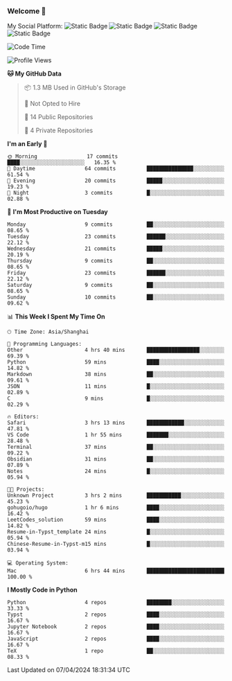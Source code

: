 ### Welcome 👋

<!--
**CheneyNine/CheneyNine** is a ✨ _special_ ✨ repository because its `README.md` (this file) appears on your GitHub profile.

Here are some ideas to get you started:

- 🔭 I’m currently working on ...
- 🌱 I’m currently learning ...
- 👯 I’m looking to collaborate on ...
- 🤔 I’m looking for help with ...
- 💬 Ask me about ...
- 📫 How to reach me: ...
- 😄 Pronouns: ...
- ⚡ Fun fact: ...
-->

My Social Platform:
![Static Badge](https://img.shields.io/badge/_-CheneyNine-black?style=flat&logo=Github&logoColor=white&cacheSeconds=https%3A%2F%2Fgithub.com%2FCheneyNine)
![Static Badge](https://img.shields.io/badge/_-cheneynine.top-purple?style=flat&logo=googlehome&logoColor=white&link=https%3A%2F%2Fwww.cheneynine.top)
![Static Badge](https://img.shields.io/badge/_-CQU__Cheney-green?style=flat&logo=wechat&logoColor=white&link=https%3A%2F%2Fwww.linkedin.com%2Fin%2Fyinan-chen-9b09202b9%2F)
![Static Badge](https://img.shields.io/badge/_-Cheney-blue?style=flat&logo=linkedin&logoColor=white&link=https%3A%2F%2Fwww.linkedin.com%2Fin%2Fyinan-chen-9b09202b9%2F)


<!--START_SECTION:waka-->
![Code Time](http://img.shields.io/badge/Code%20Time-6%20hrs%2044%20mins-blue)

![Profile Views](http://img.shields.io/badge/Profile%20Views-0-blue)

**🐱 My GitHub Data** 

> 📦 1.3 MB Used in GitHub's Storage 
 > 
> 🚫 Not Opted to Hire
 > 
> 📜 14 Public Repositories 
 > 
> 🔑 4 Private Repositories 
 > 
**I'm an Early 🐤** 

```text
🌞 Morning                17 commits          ████░░░░░░░░░░░░░░░░░░░░░   16.35 % 
🌆 Daytime                64 commits          ███████████████░░░░░░░░░░   61.54 % 
🌃 Evening                20 commits          █████░░░░░░░░░░░░░░░░░░░░   19.23 % 
🌙 Night                  3 commits           █░░░░░░░░░░░░░░░░░░░░░░░░   02.88 % 
```
📅 **I'm Most Productive on Tuesday** 

```text
Monday                   9 commits           ██░░░░░░░░░░░░░░░░░░░░░░░   08.65 % 
Tuesday                  23 commits          ██████░░░░░░░░░░░░░░░░░░░   22.12 % 
Wednesday                21 commits          █████░░░░░░░░░░░░░░░░░░░░   20.19 % 
Thursday                 9 commits           ██░░░░░░░░░░░░░░░░░░░░░░░   08.65 % 
Friday                   23 commits          ██████░░░░░░░░░░░░░░░░░░░   22.12 % 
Saturday                 9 commits           ██░░░░░░░░░░░░░░░░░░░░░░░   08.65 % 
Sunday                   10 commits          ██░░░░░░░░░░░░░░░░░░░░░░░   09.62 % 
```


📊 **This Week I Spent My Time On** 

```text
🕑︎ Time Zone: Asia/Shanghai

💬 Programming Languages: 
Other                    4 hrs 40 mins       █████████████████░░░░░░░░   69.39 % 
Python                   59 mins             ████░░░░░░░░░░░░░░░░░░░░░   14.82 % 
Markdown                 38 mins             ██░░░░░░░░░░░░░░░░░░░░░░░   09.61 % 
JSON                     11 mins             █░░░░░░░░░░░░░░░░░░░░░░░░   02.89 % 
C                        9 mins              █░░░░░░░░░░░░░░░░░░░░░░░░   02.29 % 

🔥 Editors: 
Safari                   3 hrs 13 mins       ████████████░░░░░░░░░░░░░   47.81 % 
VS Code                  1 hr 55 mins        ███████░░░░░░░░░░░░░░░░░░   28.48 % 
Terminal                 37 mins             ██░░░░░░░░░░░░░░░░░░░░░░░   09.22 % 
Obsidian                 31 mins             ██░░░░░░░░░░░░░░░░░░░░░░░   07.89 % 
Notes                    24 mins             █░░░░░░░░░░░░░░░░░░░░░░░░   05.94 % 

🐱‍💻 Projects: 
Unknown Project          3 hrs 2 mins        ███████████░░░░░░░░░░░░░░   45.23 % 
gohugoio/hugo            1 hr 6 mins         ████░░░░░░░░░░░░░░░░░░░░░   16.42 % 
LeetCodes_solution       59 mins             ████░░░░░░░░░░░░░░░░░░░░░   14.82 % 
Resume-in-Typst_template 24 mins             █░░░░░░░░░░░░░░░░░░░░░░░░   05.94 % 
Chinese-Resume-in-Typst-m15 mins             █░░░░░░░░░░░░░░░░░░░░░░░░   03.94 % 

💻 Operating System: 
Mac                      6 hrs 44 mins       █████████████████████████   100.00 % 
```

**I Mostly Code in Python** 

```text
Python                   4 repos             ████████░░░░░░░░░░░░░░░░░   33.33 % 
Typst                    2 repos             ████░░░░░░░░░░░░░░░░░░░░░   16.67 % 
Jupyter Notebook         2 repos             ████░░░░░░░░░░░░░░░░░░░░░   16.67 % 
JavaScript               2 repos             ████░░░░░░░░░░░░░░░░░░░░░   16.67 % 
TeX                      1 repo              ██░░░░░░░░░░░░░░░░░░░░░░░   08.33 % 
```




 Last Updated on 07/04/2024 18:31:34 UTC
<!--END_SECTION:waka-->



